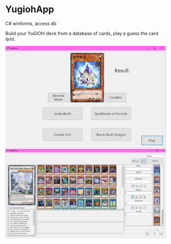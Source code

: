 # YugiohApp

C# winforms, access db

Build your YuGiOh! deck from a database of cards, play a guess the card quiz.

![](quiz.png) ![](deck_builder.png)